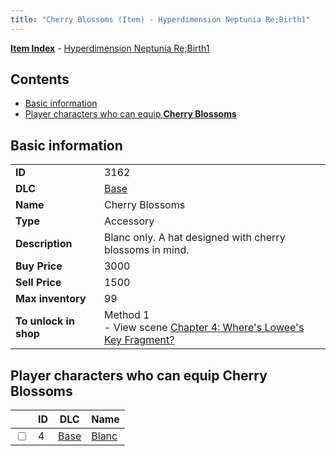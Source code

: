 ```yaml
---
title: "Cherry Blossoms (Item) - Hyperdimension Neptunia Re;Birth1"
---
```


[**Item Index**](/neptunia/rb1/item/index.html) - [Hyperdimension Neptunia Re;Birth1](/neptunia/rb1)

## Contents

- [Basic information](#basic-information)
- [Player characters who can equip **Cherry Blossoms**](#player-characters-who-can-equip-cherry-blossoms)

## Basic information

|   |   |
| -- | -- |
| **ID** | 3162 |
| **DLC** | [Base](/neptunia/rb1/dlc/1-base.html) |
| **Name** | Cherry Blossoms |
| **Type** | Accessory |
| **Description** | Blanc only. A hat designed with cherry blossoms in mind. |
| **Buy Price** | 3000 |
| **Sell Price** | 1500 |
| **Max inventory** | 99 |
| **To unlock in shop** | Method 1<br />- View scene [Chapter 4: Where's Lowee's Key Fragment?](/neptunia/rb1/scene/1-410-chapter-4-wheres-lowees-key-fragment.html) |


## Player characters who can equip **Cherry Blossoms**

|    | ID | DLC | Name |
| -- | -- | --- | ---- |
| <input type="checkbox" id="rb1-player-1-4" class="trackbox" /> | 4 | [Base](/neptunia/rb1/dlc/1-base.html) | [Blanc](/neptunia/rb1/player/1-4-blanc.html) |
